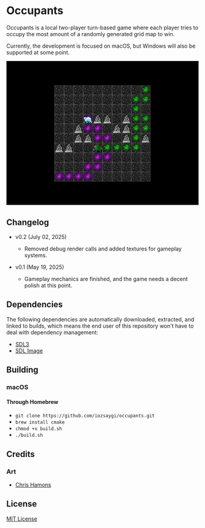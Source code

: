 # Occupants

Occupants is a local two-player turn-based game where each player tries to occupy the most amount of a randomly
generated grid map to win.

Currently, the development is focused on macOS, but Windows will also be supported at some point.

<p align="center">
    <img alt="Gameplay Screenshot" src="https://github.com/iozsaygi/occupants/blob/main/Media/Gameplay%20SS.png?raw=true">
</p>

## Changelog

- v0.2 (July 02, 2025)
    - Removed debug render calls and added textures for gameplay systems.

- v0.1 (May 19, 2025)
    - Gameplay mechanics are finished, and the game needs a decent polish at this point.

## Dependencies

The following dependencies are automatically downloaded, extracted, and linked to builds, which means the end user of
this repository won't have to deal with dependency management:

- [SDL3](https://www.libsdl.org)
- [SDL Image](https://github.com/libsdl-org/SDL_image)

## Building

### macOS

#### Through Homebrew

- `git clone https://github.com/iozsaygi/occupants.git`
- `brew install cmake`
- `chmod +x build.sh`
- `./build.sh`

## Credits

### Art

- [Chris Hamons](https://opengameart.org/content/dungeon-crawl-32x32-tiles)

## License

[MIT License](https://github.com/iozsaygi/occupants/blob/main/LICENSE)